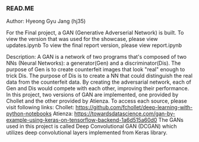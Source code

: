 ### READ.ME
Author: Hyeong Gyu Jang (hj35)

For the Final project, a GAN (Generative Adverserial Network) is built.
To view the version that was used for the showcase, please view updates.ipynb
To view the final report version, please view report.ipynb

Description:
  A GAN is a network of two programs that's composed of two NNs (Neural Networks): a generator(Gen) and a discriminator(Dis).
  The purpose of Gen is to create counterfeit images that look "real" enough to trick Dis.
  The purpose of Dis is to create a NN that could distinguish the real data from the counterfeit data.
  By creating the adversarial network, each of Gen and Dis would compete with each other, improving their performance.
  In this project, two versions of GAN are implemented, one provided by Chollet and the other provided by Atienza.
  To access each source, please visit following links:
    Chollet: https://github.com/fchollet/deep-learning-with-python-notebooks
    Atienza: https://towardsdatascience.com/gan-by-example-using-keras-on-tensorflow-backend-1a6d515a60d0
  The GANs used in this project is called Deep Convolutional GAN (DCGAN) which utilizes deep convolutional layers implemented
from Keras library.
